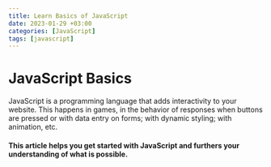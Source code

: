 ```yaml
---
title: Learn Basics of JavaScript
date: 2023-01-29 +03:00
categories: [JavaScript]
tags: [javascript]
---
```

# JavaScript Basics
JavaScript is a programming language that adds interactivity to your website. This happens in games, in the behavior of responses when buttons are pressed or with data entry on forms; with dynamic styling; with animation, etc.
####  This article helps you get started with JavaScript and furthers your understanding of what is possible.
